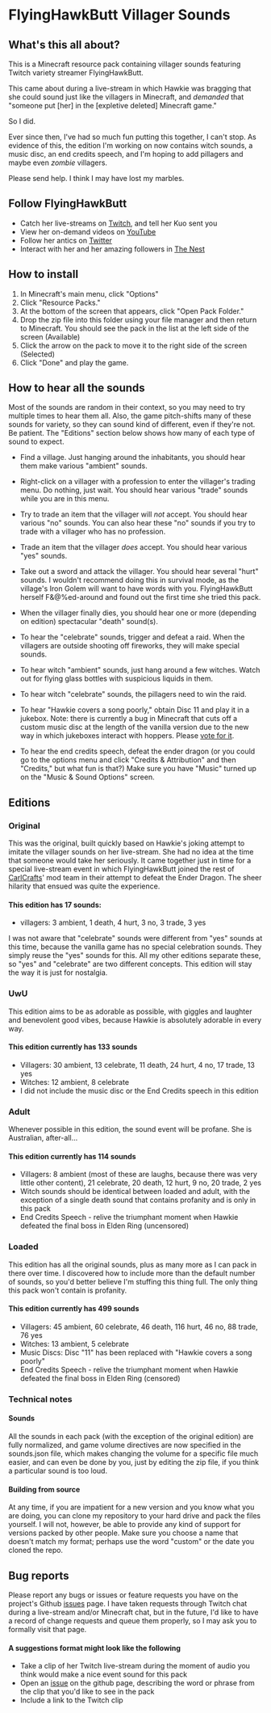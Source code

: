 # FlyingHawkButt Villager Sounds

## What's this all about?
This is a Minecraft resource pack containing villager sounds featuring Twitch variety streamer FlyingHawkButt.

This came about during a live-stream in which Hawkie was bragging that she could sound just like the villagers in Minecraft, and *demanded* that "someone put \[her\] in the \[expletive deleted\] Minecraft game."

So I did.

Ever since then, I've had so much fun putting this together, I can't stop.  As evidence of this, the edition I'm working on now contains witch sounds, a music disc, an end credits speech, and I'm hoping to add pillagers and maybe even *zombie* villagers.

Please send help.  I think I may have lost my marbles.

## Follow FlyingHawkButt
* Catch her live-streams on [Twitch](https://www.twitch.tv/flyinghawkbutt), and tell her Kuo sent you
* View her on-demand videos on [YouTube](https://www.youtube.com/@flyinghawkbutt9630)
* Follow her antics on [Twitter](https://twitter.com/flyinghawkbutt)
* Interact with her and her amazing followers in [The Nest](https://discord.com/invite/THcR8C3BKw)

## How to install
1. In Minecraft's main menu, click "Options"
2. Click "Resource Packs."
3. At the bottom of the screen that appears, click "Open Pack Folder."
4. Drop the zip file into this folder using your file manager and then return to Minecraft.  You should see the pack in the list at the left side of the screen (Available)
5. Click the arrow on the pack to move it to the right side of the screen (Selected)
6. Click "Done" and play the game.

## How to hear all the sounds
Most of the sounds are random in their context, so you may need to try multiple times to hear them all.  Also, the game pitch-shifts many of these sounds for variety, so they can sound kind of different, even if they're not.  Be patient.  The "Editions" section below shows how many of each type of sound to expect.

* Find a village.  Just hanging around the inhabitants, you should hear them make various "ambient" sounds.

* Right-click on a villager with a profession to enter the villager's trading menu.  Do nothing, just wait.  You should hear various "trade" sounds while you are in this menu.

* Try to trade an item that the villager will *not* accept.  You should hear various "no" sounds.  You can also hear these "no" sounds if you try to trade with a villager who has no profession.

* Trade an item that the villager *does* accept.  You should hear various "yes" sounds.

* Take out a sword and attack the villager.  You should hear several "hurt" sounds.  I wouldn't recommend doing this in survival mode, as the village's Iron Golem will want to have words with you.  FlyingHawkButt herself F&@%ed-around and found out the first time she tried this pack.

* When the villager finally dies, you should hear one or more (depending on edition) spectacular "death" sound(s).

* To hear the "celebrate" sounds, trigger and defeat a raid.  When the villagers are outside shooting off fireworks, they will make special sounds.

* To hear witch "ambient" sounds, just hang around a few witches.  Watch out for flying glass bottles with suspicious liquids in them.

* To hear witch "celebrate" sounds, the pillagers need to win the raid.

* To hear "Hawkie covers a song poorly," obtain Disc 11 and play it in a jukebox.  Note: there is currently a bug in Minecraft that cuts off a custom music disc at the length of the vanilla version due to the new way in which jukeboxes interact with hoppers.  Please [vote for it](https://bugs.mojang.com/browse/MC-260346).

* To hear the end credits speech, defeat the ender dragon (or you could go to the options menu and click "Credits & Attribution" and then "Credits," but what fun is that?)  Make sure you have "Music" turned up on the "Music & Sound Options" screen.

## Editions
### Original
This was the original, built quickly based on Hawkie's joking attempt to imitate the villager sounds on her live-stream.  She had no idea at the time that someone would take her seriously.  It came together just in time for a special live-stream event in which FlyingHawkButt joined the rest of [CarlCrafts](https://www.twitch.tv/carlcrafts)' mod team in their attempt to defeat the Ender Dragon.  The sheer hilarity that ensued was quite the experience.

#### This edition has 17 sounds:
* villagers: 3 ambient, 1 death, 4 hurt, 3 no, 3 trade, 3 yes

I was not aware that "celebrate" sounds were different from "yes" sounds at this time, because the vanilla game has no special celebration sounds.  They simply reuse the "yes" sounds for this.  All my other editions separate these, so "yes" and "celebrate" are two different concepts.  This edition will stay the way it is just for nostalgia.

### UwU
This edition aims to be as adorable as possible, with giggles and laughter and benevolent good vibes, because Hawkie is absolutely adorable in every way.

#### This edition currently has 133 sounds
* Villagers: 30 ambient, 13 celebrate, 11 death, 24 hurt, 4 no, 17 trade, 13 yes
* Witches: 12 ambient, 8 celebrate
* I did not include the music disc or the End Credits speech in this edition

### Adult
Whenever possible in this edition, the sound event will be profane.  She is Australian, after-all...

#### This edition currently has 114 sounds
* Villagers: 8 ambient (most of these are laughs, because there was very little other content), 21 celebrate, 20 death, 12 hurt, 9 no, 20 trade, 2 yes
* Witch sounds should be identical between loaded and adult, with the exception of a single death sound that contains profanity and is only in this pack
* End Credits Speech - relive the triumphant moment when Hawkie defeated the final boss in Elden Ring (uncensored)

### Loaded
This edition has all the original sounds, plus as many more as I can pack in there over time.  I discovered how to include more than the default number of sounds, so you'd better believe I'm stuffing this thing full.  The only thing this pack won't contain is profanity.

#### This edition currently has 499 sounds
* Villagers: 45 ambient, 60 celebrate,  46 death, 116 hurt, 46 no, 88 trade, 76 yes
* Witches: 13 ambient, 5 celebrate
* Music Discs: Disc "11" has been replaced with "Hawkie covers a song poorly"
* End Credits Speech - relive the triumphant moment when Hawkie defeated the final boss in Elden Ring (censored)

### Technical notes
#### Sounds
All the sounds in each pack (with the exception of the original edition) are fully normalized, and game volume directives are now specified in the sounds.json file, which makes changing the volume for a specific file much easier, and can even be done by you, just by editing the zip file, if you think a particular sound is too loud.

#### Building from source
At any time, if you are impatient for a new version and you know what you are doing, you can clone my repository to your hard drive and pack the files yourself. I will not, however, be able to provide any kind of support for versions packed by other people. Make sure you choose a name that doesn't match my format; perhaps use the word "custom" or the date you cloned the repo.

## Bug reports
Please report any bugs or issues or feature requests you have on the project's Github [issues](https://github.com/Kuoxsr/fhb-villager-sounds/issues) page.  I have taken requests through Twitch chat during a live-stream and/or Minecraft chat, but in the future, I'd like to have a record of change requests and queue them properly, so I may ask you to formally visit that page.

#### A suggestions format might look like the following

* Take a clip of her Twitch live-stream during the moment of audio you think would make a nice event sound for this pack
* Open an [issue](https://github.com/Kuoxsr/fhb-villager-sounds/issues) on the github page, describing the word or phrase from the clip that you'd like to see in the pack
* Include a link to the Twitch clip
